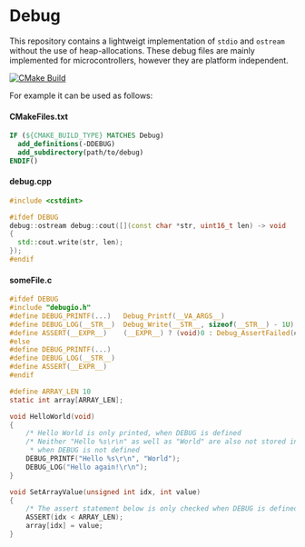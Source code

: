 # Debug

This repository contains a lightweigt implementation of `stdio` and `ostream` without the use of heap-allocations.
These debug files are mainly implemented for microcontrollers, however they are platform independent.

[![CMake Build](https://github.com/schellek/debug/actions/workflows/cmake.yml/badge.svg)](https://github.com/schellek/debug/actions/workflows/cmake.yml)

For example it can be used as follows:
#### CMakeFiles.txt
```cmake
IF (${CMAKE_BUILD_TYPE} MATCHES Debug)
  add_definitions(-DDEBUG)
  add_subdirectory(path/to/debug)
ENDIF()
```

#### debug.cpp
```c++
#include <cstdint>

#ifdef DEBUG
debug::ostream debug::cout([](const char *str, uint16_t len) -> void
{
  std::cout.write(str, len);
});
#endif
```

#### someFile.c
```c
#ifdef DEBUG
#include "debugio.h"
#define DEBUG_PRINTF(...)   Debug_Printf(__VA_ARGS__)
#define DEBUG_LOG(__STR__)  Debug_Write(__STR__, sizeof(__STR__) - 1U)
#define ASSERT(__EXPR__)    (__EXPR__) ? (void)0 : Debug_AssertFailed(#__EXPR__, __FILE__, __LINE__)
#else
#define DEBUG_PRINTF(...)
#define DEBUG_LOG(__STR__)
#define ASSERT(__EXPR__)
#endif

#define ARRAY_LEN 10
static int array[ARRAY_LEN];

void HelloWorld(void)
{
    /* Hello World is only printed, when DEBUG is defined                                           */
    /* Neither "Hello %s\r\n" as well as "World" are also not stored in their corresponding section *
     * when DEBUG is not defined                                                                    */
    DEBUG_PRINTF("Hello %s\r\n", "World");
    DEBUG_LOG("Hello again!\r\n");
}

void SetArrayValue(unsigned int idx, int value)
{
    /* The assert statement below is only checked when DEBUG is defined */
    ASSERT(idx < ARRAY_LEN);
    array[idx] = value;
}
```
